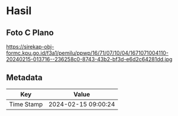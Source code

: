 # Hasil

## Foto C Plano

https://sirekap-obj-formc.kpu.go.id/f3a1/pemilu/ppwp/16/71/07/10/04/1671071004110-20240215-013716--236258c0-8743-43b2-bf3d-e6d2c64281dd.jpg


## Metadata

| Key        | Value               |
| ---------- | ------------------- |
| Time Stamp | 2024-02-15 09:00:24 |



